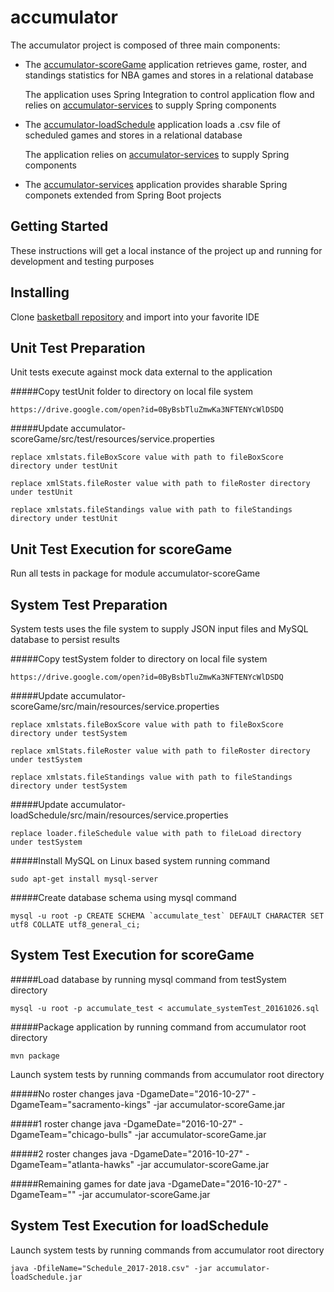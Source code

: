 # accumulator

The accumulator project is composed of three main components:

* The [accumulator-scoreGame](id:https://github.com/pablote3/basketball-java/tree/master/accumulator/accumulator-scoreGame) application retrieves game, roster, and standings statistics for NBA games and stores in a relational database

  The application uses Spring Integration to control application flow and relies on [accumulator-services](id:https://github.com/pablote3/basketball-java/tree/master/accumulator/accumulator-services) to supply Spring components 
* The [accumulator-loadSchedule](id:https://github.com/pablote3/basketball-java/tree/master/accumulator/accumulator-loadSchedule) application loads a .csv file of scheduled games and stores in a relational database

  The application relies on [accumulator-services](id:https://github.com/pablote3/basketball-java/tree/master/accumulator/accumulator-services) to supply Spring components
* The [accumulator-services](id:https://github.com/pablote3/basketball-java/tree/master/accumulator/accumulator-services) application provides sharable Spring componets extended from Spring Boot projects

## Getting Started

These instructions will get a local instance of the project up and running for development and testing purposes

## Installing

Clone [basketball repository](id:https://github.com/pablote3/basketball-java) and import into your favorite IDE

## Unit Test Preparation

Unit tests execute against mock data external to the application

  #####Copy testUnit folder to directory on local file system

    https://drive.google.com/open?id=0ByBsbTluZmwKa3NFTENYcWlDSDQ

  #####Update accumulator-scoreGame/src/test/resources/service.properties

    replace xmlstats.fileBoxScore value with path to fileBoxScore directory under testUnit
        
    replace xmlStats.fileRoster value with path to fileRoster directory under testUnit
        
    replace xmlstats.fileStandings value with path to fileStandings directory under testUnit

## Unit Test Execution for scoreGame

  Run all tests in package for module accumulator-scoreGame

## System Test Preparation

System tests uses the file system to supply JSON input files and MySQL database to persist results

  #####Copy testSystem folder to directory on local file system
   
    https://drive.google.com/open?id=0ByBsbTluZmwKa3NFTENYcWlDSDQ
    
  #####Update accumulator-scoreGame/src/main/resources/service.properties
  
    replace xmlstats.fileBoxScore value with path to fileBoxScore directory under testSystem
        
    replace xmlStats.fileRoster value with path to fileRoster directory under testSystem
        
    replace xmlstats.fileStandings value with path to fileStandings directory under testSystem
    
  #####Update accumulator-loadSchedule/src/main/resources/service.properties
      
    replace loader.fileSchedule value with path to fileLoad directory under testSystem

  #####Install MySQL on Linux based system running command

    sudo apt-get install mysql-server
 
  #####Create database schema using mysql command

    mysql -u root -p CREATE SCHEMA `accumulate_test` DEFAULT CHARACTER SET utf8 COLLATE utf8_general_ci;
      
## System Test Execution for scoreGame

  #####Load database by running mysql command from testSystem directory

    mysql -u root -p accumulate_test < accumulate_systemTest_20161026.sql
   
  #####Package application by running command from accumulator root directory

    mvn package
     
  Launch system tests by running commands from accumulator root directory
    
  #####No roster changes 
    java -DgameDate="2016-10-27" -DgameTeam="sacramento-kings" -jar accumulator-scoreGame.jar
  
  #####1 roster change
    java -DgameDate="2016-10-27" -DgameTeam="chicago-bulls" -jar accumulator-scoreGame.jar
  
  #####2 roster changes
    java -DgameDate="2016-10-27" -DgameTeam="atlanta-hawks" -jar accumulator-scoreGame.jar
  
  #####Remaining games for date
    java -DgameDate="2016-10-27" -DgameTeam="" -jar accumulator-scoreGame.jar

## System Test Execution for loadSchedule
     
  Launch system tests by running commands from accumulator root directory
  
    java -DfileName="Schedule_2017-2018.csv" -jar accumulator-loadSchedule.jar
